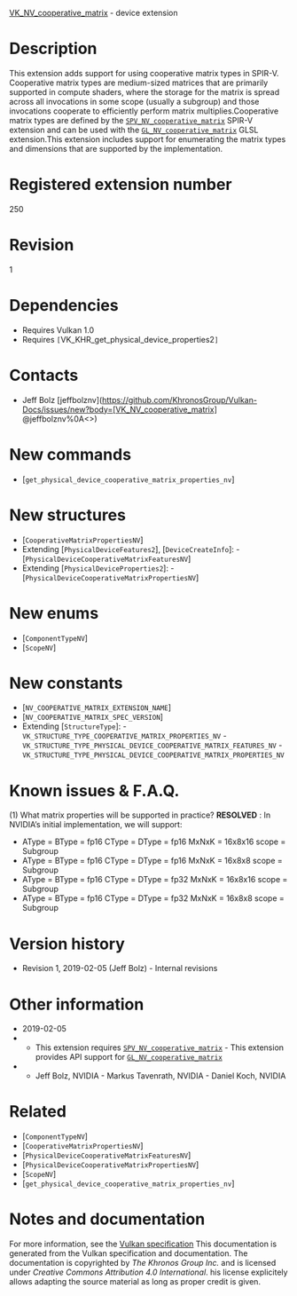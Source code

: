 [VK_NV_cooperative_matrix](https://www.khronos.org/registry/vulkan/specs/1.3-extensions/man/html/VK_NV_cooperative_matrix.html) - device extension

# Description
This extension adds support for using cooperative matrix types in SPIR-V.
Cooperative matrix types are medium-sized matrices that are primarily
supported in compute shaders, where the storage for the matrix is spread
across all invocations in some scope (usually a subgroup) and those
invocations cooperate to efficiently perform matrix multiplies.Cooperative matrix types are defined by the
[`SPV_NV_cooperative_matrix`](https://htmlpreview.github.io/?https://github.com/KhronosGroup/SPIRV-Registry/blob/master/extensions/NV/SPV_NV_cooperative_matrix.html)
SPIR-V extension and can be used with the
[`GL_NV_cooperative_matrix`](https://github.com/KhronosGroup/GLSL/blob/master/extensions/nv/GLSL_NV_cooperative_matrix.txt)
GLSL extension.This extension includes support for enumerating the matrix types and
dimensions that are supported by the implementation.

# Registered extension number
250

# Revision
1

# Dependencies
- Requires Vulkan 1.0
- Requires `[`VK_KHR_get_physical_device_properties2`]`

# Contacts
- Jeff Bolz [jeffbolznv](https://github.com/KhronosGroup/Vulkan-Docs/issues/new?body=[VK_NV_cooperative_matrix] @jeffbolznv%0A<<Here describe the issue or question you have about the VK_NV_cooperative_matrix extension>>)

# New commands
- [`get_physical_device_cooperative_matrix_properties_nv`]

# New structures
- [`CooperativeMatrixPropertiesNV`]
- Extending [`PhysicalDeviceFeatures2`], [`DeviceCreateInfo`]:  - [`PhysicalDeviceCooperativeMatrixFeaturesNV`] 
- Extending [`PhysicalDeviceProperties2`]:  - [`PhysicalDeviceCooperativeMatrixPropertiesNV`]

# New enums
- [`ComponentTypeNV`]
- [`ScopeNV`]

# New constants
- [`NV_COOPERATIVE_MATRIX_EXTENSION_NAME`]
- [`NV_COOPERATIVE_MATRIX_SPEC_VERSION`]
- Extending [`StructureType`]:  - `VK_STRUCTURE_TYPE_COOPERATIVE_MATRIX_PROPERTIES_NV`  - `VK_STRUCTURE_TYPE_PHYSICAL_DEVICE_COOPERATIVE_MATRIX_FEATURES_NV`  - `VK_STRUCTURE_TYPE_PHYSICAL_DEVICE_COOPERATIVE_MATRIX_PROPERTIES_NV`

# Known issues & F.A.Q.
(1) What matrix properties will be supported in practice? **RESOLVED** : In NVIDIA’s initial implementation, we will support:
- AType = BType = fp16 CType = DType = fp16 MxNxK = 16x8x16 scope = Subgroup
- AType = BType = fp16 CType = DType = fp16 MxNxK = 16x8x8 scope = Subgroup
- AType = BType = fp16 CType = DType = fp32 MxNxK = 16x8x16 scope = Subgroup
- AType = BType = fp16 CType = DType = fp32 MxNxK = 16x8x8 scope = Subgroup

# Version history
- Revision 1, 2019-02-05 (Jeff Bolz)  - Internal revisions

# Other information
* 2019-02-05
*   - This extension requires [`SPV_NV_cooperative_matrix`](https://htmlpreview.github.io/?https://github.com/KhronosGroup/SPIRV-Registry/blob/master/extensions/NV/SPV_NV_cooperative_matrix.html)  - This extension provides API support for [`GL_NV_cooperative_matrix`](https://github.com/KhronosGroup/GLSL/blob/master/extensions/nv/GLSL_NV_cooperative_matrix.txt) 
*   - Jeff Bolz, NVIDIA  - Markus Tavenrath, NVIDIA  - Daniel Koch, NVIDIA

# Related
- [`ComponentTypeNV`]
- [`CooperativeMatrixPropertiesNV`]
- [`PhysicalDeviceCooperativeMatrixFeaturesNV`]
- [`PhysicalDeviceCooperativeMatrixPropertiesNV`]
- [`ScopeNV`]
- [`get_physical_device_cooperative_matrix_properties_nv`]

# Notes and documentation
For more information, see the [Vulkan specification](https://www.khronos.org/registry/vulkan/specs/1.3-extensions/html/vkspec.html)
This documentation is generated from the Vulkan specification and documentation.
The documentation is copyrighted by *The Khronos Group Inc.* and is licensed under *Creative Commons Attribution 4.0 International*.
his license explicitely allows adapting the source material as long as proper credit is given.
        